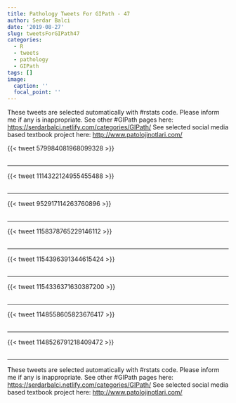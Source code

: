 ```yaml
---
title: Pathology Tweets For GIPath - 47
author: Serdar Balci
date: '2019-08-27'
slug: tweetsForGIPath47
categories:
  - R
  - tweets
  - pathology
  - GIPath
tags: []
image:
  caption: ''
  focal_point: ''
---
```



These tweets are selected automatically with #rstats code. Please inform me if any is inappropriate.
See other #GIPath pages here: https://serdarbalci.netlify.com/categories/GIPath/ 
See selected social media based textbook project here: http://www.patolojinotlari.com/

{{< tweet 579984081968099328 >}}
<br>
<br>
<hr>
{{< tweet 1114322124955455488 >}}
<br>
<br>
<hr>
{{< tweet 952917114263760896 >}}
<br>
<br>
<hr>
{{< tweet 1158378765229146112 >}}
<br>
<br>
<hr>
{{< tweet 1154396391344615424 >}}
<br>
<br>
<hr>
{{< tweet 1154336371630387200 >}}
<br>
<br>
<hr>
{{< tweet 1148558605823676417 >}}
<br>
<br>
<hr>
{{< tweet 1148526791218409472 >}}
<br>
<br>
<hr>


These tweets are selected automatically with #rstats code. Please inform me if any is inappropriate.
See other #GIPath pages here: https://serdarbalci.netlify.com/categories/GIPath/ 
See selected social media based textbook project here: http://www.patolojinotlari.com/
